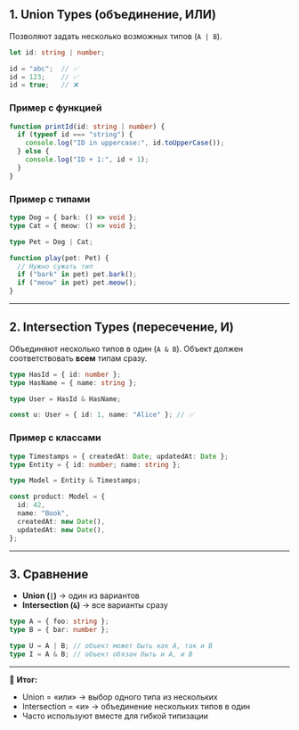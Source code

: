 ## 1. Union Types (объединение, ИЛИ)
Позволяют задать несколько возможных типов (`A | B`).

```ts
let id: string | number;

id = "abc";  // ✅
id = 123;    // ✅
id = true;   // ❌
```

### Пример с функцией

```ts
function printId(id: string | number) {
  if (typeof id === "string") {
    console.log("ID in uppercase:", id.toUpperCase());
  } else {
    console.log("ID + 1:", id + 1);
  }
}
```

### Пример с типами

```ts
type Dog = { bark: () => void };
type Cat = { meow: () => void };

type Pet = Dog | Cat;

function play(pet: Pet) {
  // Нужно сужать тип
  if ("bark" in pet) pet.bark();
  if ("meow" in pet) pet.meow();
}
```

---

## 2. Intersection Types (пересечение, И)

Объединяют несколько типов в один (`A & B`). Объект должен соответствовать **всем** типам сразу.

```ts
type HasId = { id: number };
type HasName = { name: string };

type User = HasId & HasName;

const u: User = { id: 1, name: "Alice" }; // ✅
```

### Пример с классами

```ts
type Timestamps = { createdAt: Date; updatedAt: Date };
type Entity = { id: number; name: string };

type Model = Entity & Timestamps;

const product: Model = {
  id: 42,
  name: "Book",
  createdAt: new Date(),
  updatedAt: new Date(),
};
```

---

## 3. Сравнение

- **Union (`|`)** → один из вариантов
- **Intersection (`&`)** → все варианты сразу

```ts
type A = { foo: string };
type B = { bar: number };

type U = A | B; // объект может быть как A, так и B
type I = A & B; // объект обязан быть и A, и B
```

---

🔑 **Итог:**

- Union = «или» → выбор одного типа из нескольких
- Intersection = «и» → объединение нескольких типов в один
- Часто используют вместе для гибкой типизации
